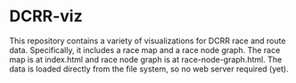 DCRR-viz
=========

This repository contains a variety of visualizations for DCRR race and route data. Specifically, it includes a race map and a race node graph. The race map is at index.html and race node graph is at race-node-graph.html. The data is loaded directly from the file system, so no web server required (yet). 